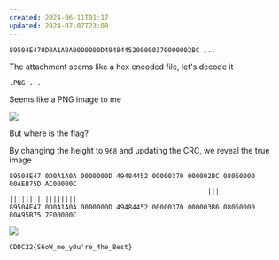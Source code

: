 ```yaml
---
created: 2024-06-11T01:17
updated: 2024-07-07T23:08
---
```


```text
89504E470D0A1A0A0000000D4948445200000370000002BC ...
```

The attachment seems like a hex encoded file, let's decode it

```text
.PNG ...
```

Seems like a PNG image to me

![](https://res.cloudinary.com/kumonochisanaka/image/upload/v1718083777/2024/06/b68bd42ed31e1eb40289486096281220.png)

But where is the flag?

By changing the height to `968` and updating the CRC, we reveal the true image

```text
89504E47 0D0A1A0A 0000000D 49484452 00000370 000002BC 08060000 00AEB75D AC00000C
                                                  |||          |||||||| ||||||||
89504E47 0D0A1A0A 0000000D 49484452 00000370 000003B6 08060000 00A95B75 7E00000C
```

![](https://res.cloudinary.com/kumonochisanaka/image/upload/v1718083777/2024/06/63ef2516ae1946b5dd238729506a0c24.png)

```text
CDDC22{S6oW_me_y0u're_4he_8est}
```
